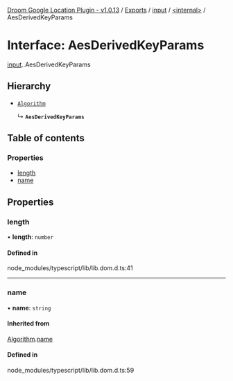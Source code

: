 [Droom Google Location Plugin - v1.0.13](../README.md) / [Exports](../modules.md) / [input](../modules/input.md) / [<internal\>](../modules/input._internal_.md) / AesDerivedKeyParams

# Interface: AesDerivedKeyParams

[input](../modules/input.md).[<internal>](../modules/input._internal_.md).AesDerivedKeyParams

## Hierarchy

- [`Algorithm`](input._internal_.Algorithm.md)

  ↳ **`AesDerivedKeyParams`**

## Table of contents

### Properties

- [length](input._internal_.AesDerivedKeyParams.md#length)
- [name](input._internal_.AesDerivedKeyParams.md#name)

## Properties

### length

• **length**: `number`

#### Defined in

node_modules/typescript/lib/lib.dom.d.ts:41

___

### name

• **name**: `string`

#### Inherited from

[Algorithm](input._internal_.Algorithm.md).[name](input._internal_.Algorithm.md#name)

#### Defined in

node_modules/typescript/lib/lib.dom.d.ts:59
